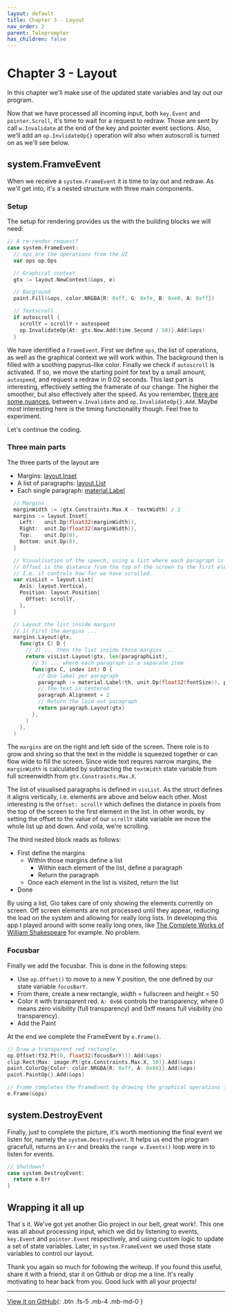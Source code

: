 ```yaml
---
layout: default
title: Chapter 3 - Layout
nav_order: 2
parent: Teleprompter
has_children: false 
---
```


# Chapter 3 - Layout

In this chapter we'll make use of the updated state variables and lay out our program.

Now that we have processed all incoming input, both ```key.Event``` and ```pointer.Scroll```, it's time to wait for a request to redraw. Those are sent by call ```w.Invalidate``` at the end of the key and pointer event sections. Also, we'll add an ```op.InvlidateOp{}``` operation will also when autoscroll is turned on as we'll see below. 

## system.FramveEvent
When we receive a ```system.FrameEvent``` it is time to lay out and redraw. As we'll get into, it's a nested structure with three main components. 

### Setup
The setup for rendering provides us the with the building blocks we will need:

```go
// A re-render request?
case system.FrameEvent:
  // ops are the operations from the UI
  var ops op.Ops

  // Graphical context
  gtx := layout.NewContext(&ops, e)

  // Bacground
  paint.Fill(&ops, color.NRGBA{R: 0xff, G: 0xfe, B: 0xe0, A: 0xff})

  // Textscroll
  if autoscroll {
    scrollY = scrollY + autospeed
    op.InvalidateOp{At: gtx.Now.Add(time.Second / 50)}.Add(&ops)
  }
```
We have identified a ```FrameEvent```.  First we define ```ops```, the list of operations, as well as the graphical context we will work within. The background then is filled with a soothing papyrus-like color. Finally we check if ```autoscroll``` is activated. If so, we move the starting point for text by a small amount, ```autospeed```, and request a redraw in 0.02 seconds. This last part is interesting, effectively setting the framerate of our change. The higher the smoother, but also effectively alter the speed. As you remember, [there are some nuances](../egg_timer/11_improved_animation.md), between ```w.Invalidate``` and ```op.InvalidateOp{}.Add```. Maybe most interesting here is the timing functionality though. Feel free to experiment.

Let's continue the coding.

### Three main parts

The three parts of the layout are 
 - Margins: [layout.Inset](https://pkg.go.dev/gioui.org/layout#Inset)
 - A list of paragraphs: [layout.List](https://pkg.go.dev/gioui.org/layout#List)
 - Each single paragraph: [material.Label](https://pkg.go.dev/gioui.org/widget/material#Label)

```go
  // Margins
  marginWidth := (gtx.Constraints.Max.X - textWidth) / 2
  margins := layout.Inset{
    Left:   unit.Dp(float32(marginWidth)),
    Right:  unit.Dp(float32(marginWidth)),
    Top:    unit.Dp(0),
    Bottom: unit.Dp(0),
  }

  // Visualisation of the speech, using a list where each paragraph is a separate item.
  // Offset is the distance from the top of the screen to the first element.
  // I.e. it controls how far we have scrolled.
  var visList = layout.List{
    Axis: layout.Vertical,
    Position: layout.Position{
      Offset: scrollY,
    },
  }

  // Layout the list inside margins
  // 1) First the margins ...
  margins.Layout(gtx,
    func(gtx C) D {
      // 2) ... then the list inside those margins ...
      return visList.Layout(gtx, len(paragraphList),
        // 3) ... where each paragraph is a separate item
        func(gtx C, index int) D {
          // One label per paragraph
          paragraph := material.Label(th, unit.Dp(float32(fontSize)), paragraphList[index])
          // The text is centered
          paragraph.Alignment = 2
          // Return the laid out paragraph
          return paragraph.Layout(gtx)
        },
      )
    },
  )
```

The ```margins``` are on the right and left side of the screen. There role is to grow and shring so that the text in the middle is squeezed together or can flow wide to fill the screen. Since wide text requres narrow margins, the ```marginWidth``` is calculated by subtracting the ```textWidth``` state variable from full screenwidth from ```gtx.Constraints.Max.X```.

The list of visualised paragraphs is defined in ```visList```. As the struct defines it aligns vertically, i.e. elements are above and below each other. Most interesting is the ```Offset: scrollY``` which defines the distance in pixels from the top of the screen to the first element in the list. In other words, by setting the offset to the value of our ```scrollY``` state variable we move the whole list up and down. And voila, we're scrolling.  

The third nested block reads as follows:
- First define the margins
  - Within those margins define a list
    - Within each element of the list, define a paragraph
    - Return the paragraph
  - Once each element in the list is visited, return the list
- Done

By using a list, Gio takes care of only showing the elements currently on screen. Off screen elements are not processed until they appear, reducing the load on the system and allowing for really long lists. In developing this app I played around with some really long ones, like [The Complete Works of William Shakespeare](https://www.gutenberg.org/ebooks/100) for example. No problem.

### Focusbar

Finally we add the focusbar. This is done in the following steps:
- Use ```op.Offset()``` to move to a new Y position, the one defined by our state variable ```focusBarY```.
- From there, create a new rectangle, width = fullscreen and height = 50
- Color it with transparent red. ```A: 0x66``` controls the transparency, where 0 means zero visibility (full transparency) and 0xff means full visibility (no transparency). 
- Add the Paint

At the end we complete the FrameEvent by ```e.Frame()```.

```go
// Draw a transparent red rectangle.
op.Offset(f32.Pt(0, float32(focusBarY))).Add(&ops)
clip.Rect{Max: image.Pt(gtx.Constraints.Max.X, 50)}.Add(&ops)
paint.ColorOp{Color: color.NRGBA{R: 0xff, A: 0x66}}.Add(&ops)
paint.PaintOp{}.Add(&ops)

// Frame completes the FrameEvent by drawing the graphical operations from ops into the window.
e.Frame(&ops)
```

## system.DestroyEvent
Finally, just to complete the picture, it's worth mentioning the final event we listen for, namely the ```system.DestroyEvent```. It helps us end the program gracefull, returns an ```Err``` and breaks the ```range w.Events()``` loop were in to listen for events. 

```go
// Shutdown?
case system.DestroyEvent:
  return e.Err
}
```

## Wrapping it all up

That´s it. We've got yet another Gio project in our belt, great work!. This one was all about processing input, which we did by listening to events, ```key.Event``` and ```pointer.Event``` respectively, and using custom logic to update a set of state variables. Later, in ```system.FrameEvent``` we used those state variables to control our layout. 

Thank you again so much for following the writeup. If you found this useful, share it with a friend, star it on Github or drop me a line. It's really motivating to hear back from you. Good luck with all your projects!

---

[View it on GitHub](https://github.com/jonegil/gui-with-gio/tree/main/teleprompter){: .btn .fs-5 .mb-4 .mb-md-0 }
